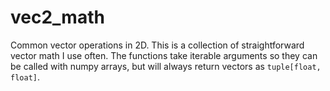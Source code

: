 # vec2_math

Common vector operations in 2D. This is a collection of straightforward vector math I use often. The functions take iterable arguments so they can be called with numpy arrays, but will always return vectors as `tuple[float, float]`.
